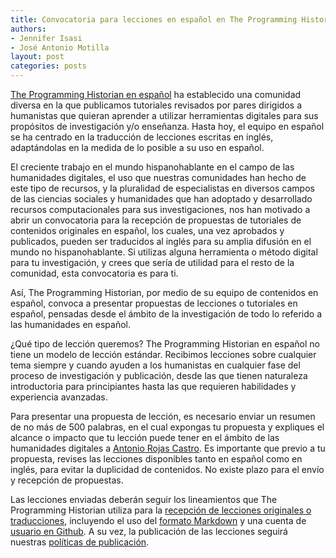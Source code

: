 ```yaml
---
title: Convocatoria para lecciones en español en The Programming Historian
authors:
- Jennifer Isasi 
- José Antonio Motilla
layout: post
categories: posts
---
```


[The Programming Historian en español](https://programminghistorian.org/es/) ha establecido una comunidad diversa en la que publicamos tutoriales revisados por pares dirigidos a humanistas que quieran aprender a utilizar herramientas digitales para sus propósitos de investigación y/o enseñanza. Hasta hoy, el equipo en español se ha centrado en la traducción de lecciones escritas en inglés, adaptándolas en la medida de lo posible a su uso en español.

El creciente trabajo en el mundo hispanohablante en el campo de las humanidades digitales, el uso que nuestras comunidades han hecho de este tipo de recursos, y la pluralidad de especialistas en diversos campos de las ciencias sociales y humanidades que han adoptado y desarrollado recursos computacionales para sus investigaciones, nos han motivado a abrir un convocatoria para la recepción de propuestas de tutoriales de contenidos originales en español, los cuales, una vez aprobados y publicados, pueden ser traducidos al inglés para su amplia difusión en el mundo no hispanohablante. Si utilizas alguna herramienta o método digital para tu investigación, y crees que sería de utilidad para el resto de la comunidad, esta convocatoria es para ti.

Así, The Programming Historian, por medio de su equipo de contenidos en español, convoca a presentar propuestas de lecciones o tutoriales en español, pensadas desde el ámbito de la investigación de todo lo referido a las humanidades en español.

¿Qué tipo de lección queremos? The Programming Historian en español no tiene un modelo de lección estándar. Recibimos lecciones sobre cualquier tema siempre y cuando ayuden a los humanistas en cualquier fase del proceso de investigación y publicación, desde las que tienen naturaleza introductoria para principiantes hasta las que requieren habilidades y experiencia avanzadas.

Para presentar una propuesta de lección, es necesario enviar un resumen de no más de 500 palabras, en el cual expongas tu propuesta y expliques el alcance o impacto que tu lección puede tener en el ámbito de las humanidades digitales a [Antonio Rojas Castro](rojas.castro.antonio@gmail.com). Es importante que previo a tu propuesta, revises las lecciones disponibles tanto en español como en inglés, para evitar la duplicidad de contenidos. No existe plazo para el envío y recepción de propuestas.

Las lecciones enviadas deberán seguir los lineamientos que The Programming Historian utiliza para la [recepción de lecciones originales o traducciones](https://programminghistorian.org/es/guia-para-autores), incluyendo el uso del [formato Markdown](https://programminghistorian.org/es/guia-para-autores#escribir-y-dar-formato) y una cuenta de [usuario en Github](https://programminghistorian.org/es/guia-para-autores#enviar-una-traducción-o-una-lección-nueva). A su vez, la publicación de las lecciones seguirá nuestras [políticas de publicación](https://programminghistorian.org/es/acerca-de).
